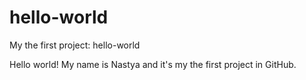 # hello-world
My the first project: hello-world

Hello world!
My name is Nastya and it's my the first project in GitHub.
